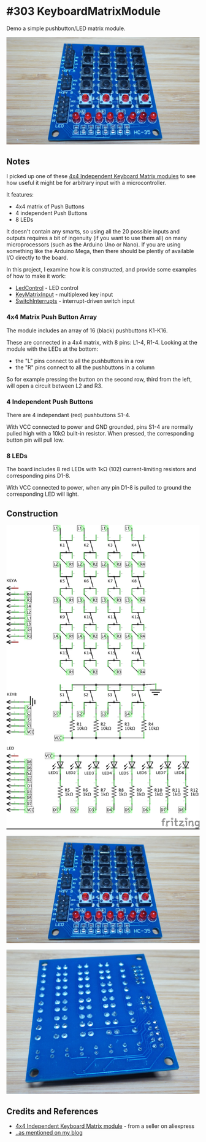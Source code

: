 # #303 KeyboardMatrixModule

Demo a simple pushbutton/LED matrix module.

![Build](./assets/KeyboardMatrixModule_build.jpg?raw=true)

## Notes

I picked up one of these [4x4 Independent Keyboard Matrix modules](http://www.aliexpress.com/item/8-LED-4x4-Push-Buttons-Matrix-16-Key-Switch-Keyboard-for-Arduino-AVR-ARM-STM32/1526506146.html) to see how useful it might be for arbitrary input with a microcontroller.

It features:

* 4x4 matrix of Push Buttons
* 4 independent Push Buttons
* 8 LEDs

It doesn't contain any smarts, so using all the 20 possible inputs and outputs requires a bit of ingenuity (if you want to use them all)
on many microprocessors (such as the Arduino Uno or Nano). If you are using something like the Arduino Mega, then there should be plently of available I/O directly to the board.

In this project, I examine how it is constructed, and provide some examples of how to make it work:

* [LedControl](./LedControl) - LED control
* [KeyMatrixInput](./KeyMatrixInput) - multiplexed key input
* [SwitchInterrupts](./SwitchInterrupts) - interrupt-driven switch input


### 4x4 Matrix Push Button Array

The module includes an array of 16 (black) pushbuttons K1-K16.

These are connected in a 4x4 matrix, with 8 pins: L1-4, R1-4. Looking at the module with the LEDs at the bottom:

* the "L" pins connect to all the pushbuttons in a row
* the "R" pins connect to all the pushbuttons in a column

So for example pressing the button on the second row, third from the left, will open a circuit between L2 and R3.

### 4 Independent Push Buttons

There are 4 independant (red) pushbuttons S1-4.

With VCC connected to power and GND grounded, pins S1-4 are normally pulled high with a 10kΩ built-in resistor.
When pressed, the corresponding button pin will pull low.

### 8 LEDs

The board includes 8 red LEDs with 1kΩ (102) current-limiting resistors and corresponding pins D1-8.

With VCC connected to power, when any pin D1-8 is pulled to ground the corresponding LED will light.

## Construction

![Schematic](./assets/KeyboardMatrixModule_schematic.jpg?raw=true)

![Build](./assets/KeyboardMatrixModule_build.jpg?raw=true)

![KeyboardMatrixModule_build_reverse](./assets/KeyboardMatrixModule_build_reverse.jpg?raw=true)

## Credits and References
* [4x4 Independent Keyboard Matrix module](http://www.aliexpress.com/item/8-LED-4x4-Push-Buttons-Matrix-16-Key-Switch-Keyboard-for-Arduino-AVR-ARM-STM32/1526506146.html) - from a seller on aliexpress
* [..as mentioned on my blog](http://blog.tardate.com/2017/05/leap303-keyboard-matrix-module.html)
